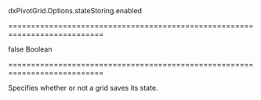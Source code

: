 <!--id-->dxPivotGrid.Options.stateStoring.enabled<!--/id-->
===========================================================================
<!--default-->false<!--/default-->
<!--type-->Boolean<!--/type-->
===========================================================================

<!--shortDescription-->
Specifies whether or not a grid saves its state.
<!--/shortDescription-->

<!--fullDescription-->

<!--/fullDescription-->